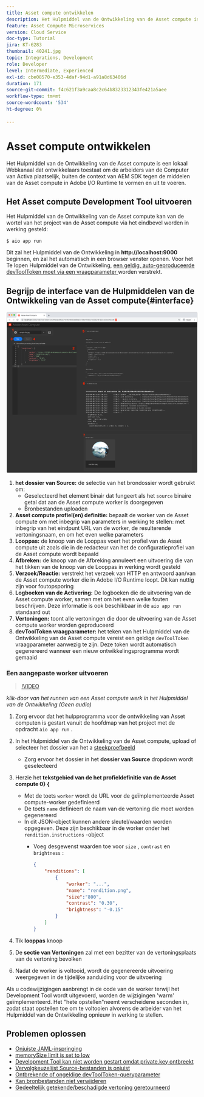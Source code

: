 ```yaml
---
title: Asset compute ontwikkelen
description: Het Hulpmiddel van de Ontwikkeling van de Asset compute is een lokaal Webkanaal dat ontwikkelaars toestaat om de arbeiders van de Computer van Activa plaatselijk, buiten de context van AEM SDK tegen de middelen van de Asset compute in Adobe I/O Runtime te vormen en uit te voeren.
feature: Asset Compute Microservices
version: Cloud Service
doc-type: Tutorial
jira: KT-6283
thumbnail: 40241.jpg
topic: Integrations, Development
role: Developer
level: Intermediate, Experienced
exl-id: cbe08570-e353-4daf-94d1-a91a8d63406d
duration: 171
source-git-commit: f4c621f3a9caa8c2c64b8323312343fe421a5aee
workflow-type: tm+mt
source-wordcount: '534'
ht-degree: 0%

---
```


# Asset compute ontwikkelen

Het Hulpmiddel van de Ontwikkeling van de Asset compute is een lokaal Webkanaal dat ontwikkelaars toestaat om de arbeiders van de Computer van Activa plaatselijk, buiten de context van AEM SDK tegen de middelen van de Asset compute in Adobe I/O Runtime te vormen en uit te voeren.

## Het Asset compute Development Tool uitvoeren

Het Hulpmiddel van de Ontwikkeling van de Asset compute kan van de wortel van het project van de Asset compute via het eindbevel worden in werking gesteld:

```
$ aio app run
```

Dit zal het Hulpmiddel van de Ontwikkeling in __http://localhost:9000__ beginnen, en zal het automatisch in een browser venster openen. Voor het Te lopen Hulpmiddel van de Ontwikkeling, [ een geldig, auto-geproduceerde devToolToken moet via een vraagparameter ](#troubleshooting__devtooltoken) worden verstrekt.

## Begrijp de interface van de Hulpmiddelen van de Ontwikkeling van de Asset compute{#interface}

![ het Hulpmiddel van de Ontwikkeling van de Asset compute ](./assets/development-tool/asset-compute-dev-tool.png)

1. __het dossier van Source:__ de selectie van het brondossier wordt gebruikt om:
   + Geselecteerd het element binair dat fungeert als het `source` binaire getal dat aan de Asset compute worker is doorgegeven
   + Bronbestanden uploaden
1. __Asset compute profiel(en) definitie:__ bepaalt de worker van de Asset compute om met inbegrip van parameters in werking te stellen: met inbegrip van het eindpunt URL van de worker, de resulterende vertoningsnaam, en om het even welke parameters
1. __Looppas:__ de knoop van de Looppas voert het profiel van de Asset compute uit zoals die in de redacteur van het de configuratieprofiel van de Asset compute wordt bepaald
1. __Afbreken:__ de knoop van de Afbreking annuleert een uitvoering die van het tikken van de knoop van de Looppas in werking wordt gesteld
1. __Verzoek/Reactie:__ verstrekt het verzoek van HTTP en antwoord aan/van de Asset compute worker die in Adobe I/O Runtime loopt. Dit kan nuttig zijn voor foutopsporing
1. __Logboeken van de Activering:__ De logboeken die de uitvoering van de Asset compute worker, samen met om het even welke fouten beschrijven. Deze informatie is ook beschikbaar in de `aio app run` standaard out
1. __Vertoningen:__ toont alle vertoningen die door de uitvoering van de Asset compute worker worden geproduceerd
1. __devToolToken vraagparameter:__ het teken van het Hulpmiddel van de Ontwikkeling van de Asset compute vereist een geldige `devToolToken` vraagparameter aanwezig te zijn. Deze token wordt automatisch gegenereerd wanneer een nieuw ontwikkelingsprogramma wordt gemaaid

### Een aangepaste worker uitvoeren

>[!VIDEO](https://video.tv.adobe.com/v/40241?quality=12&learn=on)

_klik-door van het runnen van een Asset compute werk in het Hulpmiddel van de Ontwikkeling (Geen audio)_

1. Zorg ervoor dat het hulpprogramma voor de ontwikkeling van Asset computen is gestart vanuit de hoofdmap van het project met de opdracht `aio app run` .
1. In het Hulpmiddel van de Ontwikkeling van de Asset compute, upload of selecteer het dossier van het a [ steekproefbeeld ](../assets/samples/sample-file.jpg)
   + Zorg ervoor het dossier in het __dossier van Source__ dropdown wordt geselecteerd
1. Herzie het __tekstgebied van de het profieldefinitie van de Asset compute 0} {__
   + Met de toets `worker` wordt de URL voor de geïmplementeerde Asset compute-worker gedefinieerd
   + De toets `name` definieert de naam van de vertoning die moet worden gegenereerd
   + In dit JSON-object kunnen andere sleutel/waarden worden opgegeven. Deze zijn beschikbaar in de worker onder het `rendition.instructions` -object
      + Voeg desgewenst waarden toe voor `size` , `contrast` en `brightness` :

        ```json
        {
            "renditions": [
                {
                    "worker": "...",
                    "name": "rendition.png",
                    "size":"800",
                    "contrast": "0.30",
                    "brightness": "-0.15"
                }
            ]
        }
        ```

1. Tik __looppas__ knoop
1. De __sectie van Vertoningen__ zal met een bezitter van de vertoningsplaats van de vertoning bevolken
1. Nadat de worker is voltooid, wordt de gegenereerde uitvoering weergegeven in de tijdelijke aanduiding voor de uitvoering

Als u codewijzigingen aanbrengt in de code van de worker terwijl het Development Tool wordt uitgevoerd, worden de wijzigingen &#39;warm&#39; geïmplementeerd. Het &quot;hete opstellen&quot;neemt verscheidene seconden in, zodat staat opstellen toe om te voltooien alvorens de arbeider van het Hulpmiddel van de Ontwikkeling opnieuw in werking te stellen.

## Problemen oplossen

+ [Onjuiste JAML-inspringing](../troubleshooting.md#incorrect-yaml-indentation)
+ [memorySize limit is set to low](../troubleshooting.md#memorysize-limit-is-set-too-low)
+ [Development Tool kan niet worden gestart omdat private.key ontbreekt](../troubleshooting.md#missing-private-key)
+ [Vervolgkeuzelijst Source-bestanden is onjuist](../troubleshooting.md#source-files-dropdown-incorrect)
+ [Ontbrekende of ongeldige devToolToken-queryparameter](../troubleshooting.md#missing-or-invalid-devtooltoken-query-parameter)
+ [Kan bronbestanden niet verwijderen](../troubleshooting.md#unable-to-remove-source-files)
+ [Gedeeltelijk getekende/beschadigde vertoning geretourneerd](../troubleshooting.md#rendition-returned-partially-drawn-or-corrupt)
